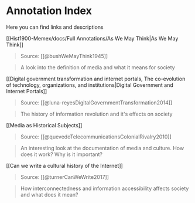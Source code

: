 # Annotation Index
Here you can find links and descriptions 

[[Hist1900-Memex/docs/Full Annotations/As We May Think|As We May Think]]
> Source: [[@bushWeMayThink1945]]

>A look into the definition of media and what it means for society

[[Digital government transformation and internet portals, The co-evolution of technology, organizations, and institutions|Digital Government and Internet Portals]]
> Source: [[@luna-reyesDigitalGovernmentTransformation2014]]

>The history of information revolution and it's effects on society

[[Media as Historical Subjects]] 
> Source: [[@quevedoTelecommunicationsColonialRivalry2010]]

>An interesting look at the documentation of media and culture. How does it work? Why is it important?


[[Can we write a cultural history of the Internet]]
> Source: [[@turnerCanWeWrite2017]]

>How interconnectedness and information accessibility affects society and what does it mean?